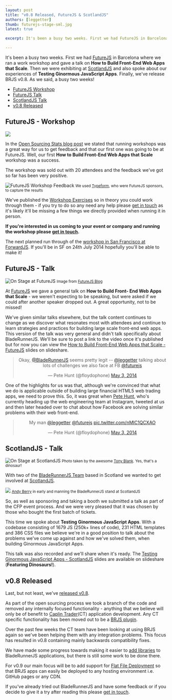 ```yaml
---
layout: post
title: "v0.8 Released, FutureJS & ScotlandJS"
authors: [leggetter]
thumb: futurejs-stage-sml.jpg
latest: true

excerpt: It's been a busy two weeks. First we had FutureJS in Barcelona where we ran a work workshop and gave a talk on How to Build Front-End Web Apps that Scale. Then we were exhibiting at ScotlandJS and also spoke about our experiences of Testing Ginormous JavaScript Apps. Finally, we've release BRJS v0.8. As we said, a busy two weeks!

---
```


It's been a busy two weeks. First we had [FutureJS](http://futurejs.org) in Barcelona where we
ran a work workshop and gave a talk on **How to Build Front-End Web Apps that Scale**.
Then we were exhibiting at [ScotlandJS](http://scotlandjs.com) and also spoke about our experiences of
**Testing Ginormous JavaScript Apps**. Finally, we've release BRJS v0.8. As we said,
a busy two weeks!

* [FutureJS Workshop](#futurejs-workshop)
* [FutureJS Talk](#futurejs-talk)
* [ScotlandJS Talk](#scotlandjs-talk)
* [v0.8 Released](#v0.8-released)

<a name="futurejs-workshop"></a>
## FutureJS - Workshop

![](/blog/img/future-js-workshop.jpg)

In the [Open Sourcing Stats blog post](http://bladerunnerjs.org/blog/open-sourcing-stats/)
we stated that running workshops was a great way for us to get feedback and
that our first one was going to be at FutureJS. Well, our first **How to Build Front-End
Web Apps that Scale** workshop was a success.

<a name="futurejs-workshop-feedback"></a>
The workshop was sold out with 20 attendees and the feedback we've got so far has
been very positive.

![FutureJS Workshop Feedback](/blog/img/futurejs-workshop-feedback.png)
<small>We used <a href="http://www.typeform.com/">Typeform</a>, who were FutureJS
sponsors, to capture the results</small>

We've published the [Workshop Exercises](http://bladerunnerjs.github.io/scaling-js-apps)
so in theory you could work through them - if you try to do so any need any help
please [get in touch](/support/) as it's likely it'll be missing a few things we directly provided
when running it in person.

**If you're interested in us coming to your event or company and running the workshop
please [get in touch](/support/).**

The next planned run through of the [workshop in San Francisco at ForwardJS](http://forwardjs.com/training-sessions/#goto-204). If
you'll be in SF on 24th July 2014 hopefully you'll be able to make it!

<a name="futurejs-talk"></a>
## FutureJS - Talk

![On Stage at FutureJS](/blog/img/future-js-stage.jpg)
<small>
  Image from <a href="http://futurejs.org/blog/it-is-a-wrap">FutureJS Blog</a>
</small>

At [FutureJS](http://futurejs.org) we gave a general talk on **How to Build Front-
End Web Apps that Scale** - we weren't expecting to be speaking, but were asked if
we could after another speaker dropped out. A great opportunity, not to be missed!

We've given similar talks elsewhere, but the talk content continues to change as
we discover what resonates most with attendees and continue to learn strategies
and practices for building large scale front-end web apps. This version of the talk
was very general and didn't talk specifically about BladeRunnerJS. We'll be sure
to post a link to the video once it's published but for now you can view the
[How to Build Front-End Web Apps that Scale - FutureJS](http://www.slideshare.net/leggetter/how-to-build-frontend-web-apps-that-scale-futurejs)
slides on slideshare.

<blockquote class="twitter-tweet" align="center" lang="en"><p>Okay, <a href="https://twitter.com/BladeRunnerJS">@BladeRunnerJS</a> seems pretty legit -- <a href="https://twitter.com/leggetter">@leggetter</a> talking about lots of challenges we also face at FB <a href="https://twitter.com/futurejs">@futurejs</a></p>&mdash; Pete Hunt (@floydophone) <a href="https://twitter.com/floydophone/statuses/462531047738331136">May 3, 2014</a></blockquote>
<script async src="//platform.twitter.com/widgets.js" charset="utf-8"></script>

One of the highlights
for us was that, although we're convinced that what we do is
applicable outside of building large financial HTML5 web trading apps, we need to
prove this. So, it was great when [Pete Hunt](https://twitter.com/floydophone), who's currently heading up the web
engineering team at Instagram, tweeted at us and then later headed over to chat
about how Facebook are solving similar problems with their web front-end.

<blockquote class="twitter-tweet" align="center" lang="en"><p>My man <a href="https://twitter.com/leggetter">@leggetter</a> <a href="https://twitter.com/futurejs">@futurejs</a> <a href="http://t.co/nMIC1QCXAO">pic.twitter.com/nMIC1QCXAO</a></p>&mdash; Pete Hunt (@floydophone) <a href="https://twitter.com/floydophone/statuses/462529304904364032">May 3, 2014</a></blockquote>
<script async src="//platform.twitter.com/widgets.js" charset="utf-8"></script>

<a name="scotlandjs-talk"></a>
## ScotlandJS - Talk

![On Stage at ScotlandJS](/blog/img/scotlandjs-talk.jpg)
<small>
  Photo taken by the awesome <a href="https://twitter.com/thetonyblank">Tony Blank</a>.
  Yes, that's a dinosaur!
</small>

With two of the [BladeRunnerJS Team](/about/team) based in Scotland we wanted to
get involved at [ScotlandJS](http://scotlandjs.com).

![](/blog/img/brjs-stand-scotlandjs.jpg)
<small>
  <a href="https://twitter.com/andyberry88">Andy Berry</a> in early and manning
  the BladeRunnerJS stand at ScotlandJS
</small>

So, as well as sponsoring
and taking a booth we submitted a talk as part of the CFP event process. And we
were very pleased that it was chosen by those who bought the first batch of tickets.

This time we spoke about **Testing Ginormous JavaScript Apps**. With a codebase
consisting of 1679 JS (250k+ lines of code), 231 HTML templates and 386 CSS files
we believe we're in a good position to talk about the problems we've come up against
and how we've solved them, when building Ginormous JavaScript Apps.

This talk was also recorded and we'll share when it's ready. The [Testing Ginormous JavaScript
Apps - ScotlandJS](http://www.slideshare.net/leggetter/testing-ginormous-javascriptappsscotlandjs2014) slides are available on slideshare (**Featuring Dinosaurs!**).

<a name="v0.8-released"></a>
## v0.8 Released

Last, but not least, we've [released v0.8](https://github.com/BladeRunnerJS/brjs/releases/tag/v0.8).

As part of the open sourcing process we took a branch of the code and removed any
internally focused functionality - anything that we believe will only be of benefit
to [Caplin Trader](http://www.caplin.com/caplin-trader)(CT) application development.
Any CT specific functionality has been moved out to be a [BRJS plugin](/docs/extend/).

Over the past few weeks the CT team have been looking at using BRJS again
so we've been helping them with any integration problems. This focus has resulted in
v0.8 containing mainly backwards compatibility fixes.

We have made some progress towards making it easier to [add libraries](/docs/concepts/libraries/)
to BladeRunnerJS applications, but there is still some work to be done there.

For v0.9 our main focus will be to add support for [Flat File Deployment](https://github.com/BladeRunnerJS/brjs/issues/18) so that BRJS apps
can easily be deployed to any hosting environment i.e. GitHub pages or any CDN.

If you've already tried out BladeRunnerJS and have some feedback or if you decide
to give it a try after reading this please [get in touch](/support/).
